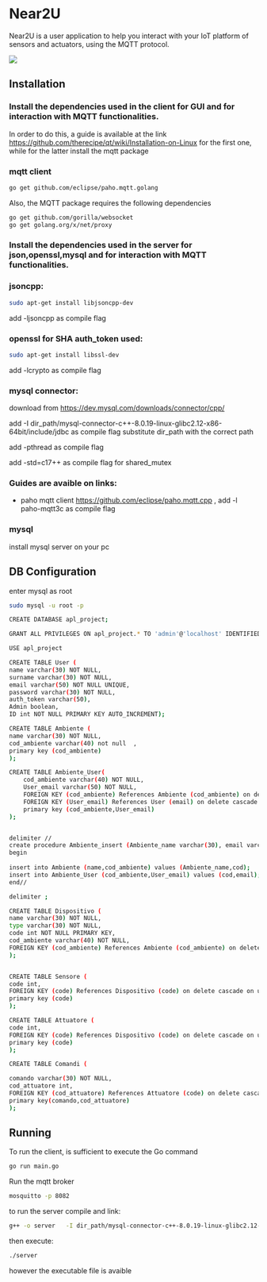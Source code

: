 # Near2U

Near2U is a user application to help you interact with your IoT platform of sensors and actuators, using the MQTT protocol.

![](Documentazione/image/architetturaNear2U.jpeg)
## Installation

### Install the dependencies used in the client for GUI and for interaction with MQTT functionalities.
In order to do this, a guide is available at the link https://github.com/therecipe/qt/wiki/Installation-on-Linux for the first one, while for the latter install the mqtt package

### mqtt client
```bash
go get github.com/eclipse/paho.mqtt.golang
```

Also, the MQTT package requires the following dependencies

```bash
go get github.com/gorilla/websocket
go get golang.org/x/net/proxy
```
### Install the dependencies used in the server for json,openssl,mysql and for interaction with MQTT functionalities.

### jsoncpp:
```bash
sudo apt-get install libjsoncpp-dev
```
add -ljsoncpp as compile flag

### openssl for SHA auth_token used:

```bash
sudo apt-get install libssl-dev
```

add -lcrypto as compile flag

### mysql connector:

download from https://dev.mysql.com/downloads/connector/cpp/

add -I dir_path/mysql-connector-c++-8.0.19-linux-glibc2.12-x86-64bit/include/jdbc as compile flag substitute dir_path with the correct path

add -pthread as compile flag

add -std=c17++ as compile flag for shared_mutex


### Guides are avaible on links:
 
 - paho mqtt client https://github.com/eclipse/paho.mqtt.cpp , add -l paho-mqtt3c as compile flag

### mysql

install mysql server on your pc



## DB Configuration

enter mysql as root
```bash
sudo mysql -u root -p
```
```bash
CREATE DATABASE apl_project;

GRANT ALL PRIVILEGES ON apl_project.* TO 'admin'@'localhost' IDENTIFIED BY 'admin';

USE apl_project

CREATE TABLE User (
name varchar(30) NOT NULL, 
surname varchar(30) NOT NULL, 
email varchar(50) NOT NULL UNIQUE, 
password varchar(30) NOT NULL, 
auth_token varchar(50), 
Admin boolean,
ID int NOT NULL PRIMARY KEY AUTO_INCREMENT);

CREATE TABLE Ambiente (
name varchar(30) NOT NULL,  
cod_ambiente varchar(40) not null  ,
primary key (cod_ambiente)
);

CREATE TABLE Ambiente_User(
    cod_ambiente varchar(40) NOT NULL,
    User_email varchar(50) NOT NULL,
    FOREIGN KEY (cod_ambiente) References Ambiente (cod_ambiente) on delete cascade on update cascade,
    FOREIGN KEY (User_email) References User (email) on delete cascade on update cascade,
    primary key (cod_ambiente,User_email)
);


delimiter //
create procedure Ambiente_insert (Ambiente_name varchar(30), email varchar(50), cod varchar(40))
begin
    
insert into Ambiente (name,cod_ambiente) values (Ambiente_name,cod);
insert into Ambiente_User (cod_ambiente,User_email) values (cod,email);
end//

delimiter ;

CREATE TABLE Dispositivo (
name varchar(30) NOT NULL,  
type varchar(30) NOT NULL,
code int NOT NULL PRIMARY KEY,
cod_ambiente varchar(40) NOT NULL,
FOREIGN KEY (cod_ambiente) References Ambiente (cod_ambiente) on delete cascade on update cascade
);


CREATE TABLE Sensore (
code int,
FOREIGN KEY (code) References Dispositivo (code) on delete cascade on update cascade,
primary key (code)
);

CREATE TABLE Attuatore (
code int,
FOREIGN KEY (code) References Dispositivo (code) on delete cascade on update cascade,
primary key (code)
);

CREATE TABLE Comandi (

comando varchar(30) NOT NULL,
cod_attuatore int,
FOREIGN KEY (cod_attuatore) References Attuatore (code) on delete cascade on update cascade,
primary key(comando,cod_attuatore)
);


```

## Running



To run the client, is sufficient to execute the Go command

```bash
go run main.go
```
Run the mqtt broker

```bash
mosquitto -p 8082
```

to run the server compile and link:

```bash
g++ -o server   -I dir_path/mysql-connector-c++-8.0.19-linux-glibc2.12-x86-64bit/include/jdbc  main.cpp Thread_Pool.cpp Controller.cpp Ambiente.cpp User.cpp SHA_CRYPTO.cpp MYSQL.cpp Sensore.cpp  Dispositivo.cpp Attuatore.cpp function_mqtt.cpp -lmysqlcppconn -ljsoncpp -lcrypto  -pthread  -l paho-mqtt3c

```
then execute:

```bash
./server
```




however the executable file is avaible
